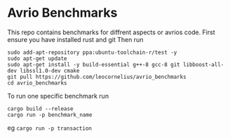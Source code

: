 # Avrio Benchmarks
This repo contains benchmarks for diffrent aspects or avrios code. 
First ensure you have installed rust and git
Then run
```
sudo add-apt-repository ppa:ubuntu-toolchain-r/test -y
sudo apt-get update
sudo apt-get install -y build-essential g++-8 gcc-8 git libboost-all-dev libssl1.0-dev cmake
git pull https://github.com/leocornelius/avrio_benchmarks
cd avrio_benchmarks
```
To run one specific benchmark run
``` 
cargo build --release
cargo run -p benchmark_name
```
eg
```cargo run -p transaction```
